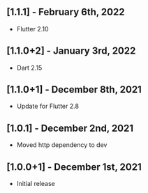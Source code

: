 ## [1.1.1] - February 6th, 2022

* Flutter 2.10


## [1.1.0+2] - January 3rd, 2022

* Dart 2.15


## [1.1.0+1] - December 8th, 2021

* Update for Flutter 2.8


## [1.0.1] - December 2nd, 2021

* Moved http dependency to dev


## [1.0.0+1] - December 1st, 2021

* Initial release
